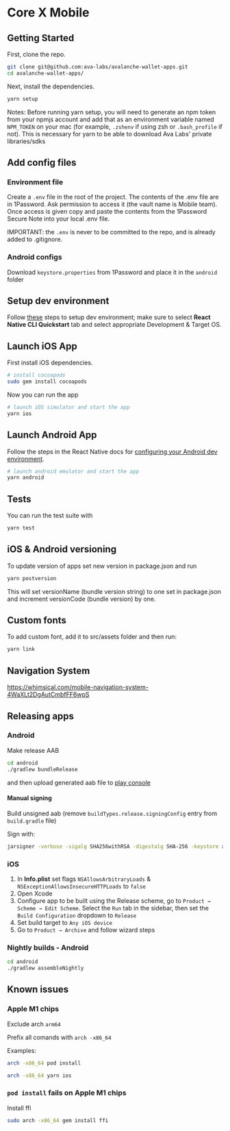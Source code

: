 # Core X Mobile

## Getting Started

First, clone the repo.

```zsh
git clone git@github.com:ava-labs/avalanche-wallet-apps.git
cd avalanche-wallet-apps/
```

Next, install the dependencies.

```zsh
yarn setup
```

Notes: Before running yarn setup, you will need to generate an npm token from your npmjs account and add that as an environment variable named `NPM_TOKEN` on your mac (for example, `.zshenv` if using zsh or `.bash_profile` if not). This is necessary for yarn to be able to download Ava Labs' private libraries/sdks


## Add config files

### Environment file
Create a `.env` file in the root of the project. The contents of the .env file are in 1Password. Ask permission to access it (the vault name is Mobile team). Once access is given copy and paste the contents from the 1Password Secure Note into your local .env file. 

IMPORTANT: the `.env` is never to be committed to the repo, and is already added to .gitignore. 

### Android configs
Download `keystore.properties` from 1Password and place it in the `android` folder

## Setup dev environment

Follow [these](https://reactnative.dev/docs/environment-setup) steps to setup dev environment; make sure to select 
**React Native CLI Quickstart** tab and select appropriate Development & Target OS.

## Launch iOS App

First install iOS dependencies.

```zsh
# install cocoapods
sudo gem install cocoapods
```

Now you can run the app

```zsh
# launch iOS simulator and start the app
yarn ios
```

## Launch Android App

Follow the steps in the React Native docs for [configuring your Android dev environment](https://reactnative.dev/docs/environment-setup).

```zsh
# launch android emulator and start the app
yarn android
```

## Tests

You can run the test suite with

```zsh
yarn test
```

## iOS & Android versioning

To update version of apps set new version in package.json and run
```zsh
yarn postversion
```
This will set versionName (bundle version string) to one set in package.json and increment versionCode (bundle version)
by one. 

## Custom fonts

To add custom font, add it to src/assets folder and then run: 
```zsh
yarn link
```

## Navigation System

https://whimsical.com/mobile-navigation-system-4WaXLt2DgAutCmbfFF6wpS

## Releasing apps

### Android

Make release AAB
```zsh
cd android
./gradlew bundleRelease
```
and then upload generated aab file to [play console](https://play.google.com/console)

#### Manual signing
Build unsigned aab (remove `buildTypes.release.signingConfig` entry from `build.gradle` file)

Sign with:
```zsh
jarsigner -verbose -sigalg SHA256withRSA -digestalg SHA-256 -keystore xample.jks bundle.aab keystoreAlias
```

### iOS

1. In **Info.plist** set flags `NSAllowsArbitraryLoads` & `NSExceptionAllowsInsecureHTTPLoads` to `false`
2. Open Xcode
3. Configure app to be built using the Release scheme, go to `Product → Scheme → Edit Scheme`. Select the `Run` tab in the sidebar, then set the `Build Configuration` dropdown to `Release`
4. Set build target to `Any iOS device`
5. Go to `Product → Archive` and follow wizard steps

### Nightly builds - Android
```zsh
cd android
./gradlew assembleNightly
```


## Known issues
### Apple M1 chips

Exclude arch `arm64`

Prefix all comands with `arch -x86_64`

Examples:
```zsh
arch -x86_64 pod install
```

```zsh
arch -x86_64 yarn ios
```

### `pod install` fails on Apple M1 chips

Install ffi
```zsh
sudo arch -x86_64 gem install ffi
```
